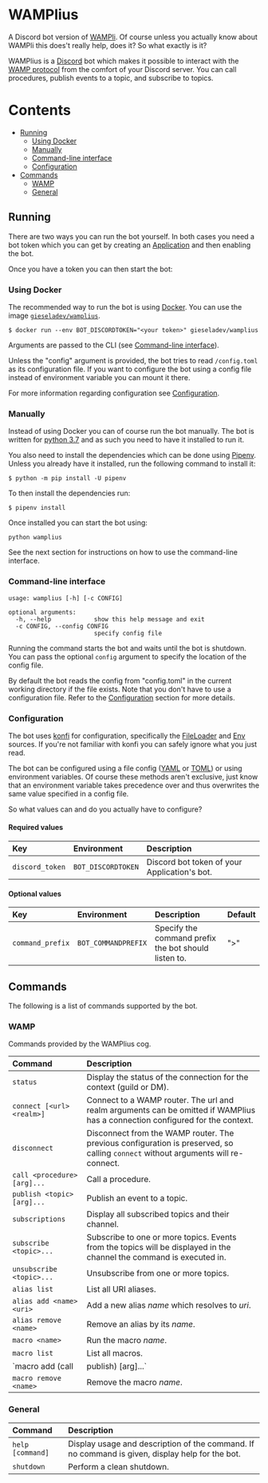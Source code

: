 # WAMPlius

A Discord bot version of [WAMPli](https://github.com/gieseladev/wampli).
Of course unless you actually know about WAMPli this does't really help,
does it? So what exactly is it?

WAMPlius is a [Discord](https://discordapp.com/) bot which makes it
possible to interact with the [WAMP protocol](https://wamp-proto.org/)
from the comfort of your Discord server. You can call procedures,
publish events to a topic, and subscribe to topics.

[TOC]: # "Contents"

# Contents
- [Running](#running)
    - [Using Docker](#using-docker)
    - [Manually](#manually)
    - [Command-line interface](#command-line-interface)
    - [Configuration](#configuration)
- [Commands](#commands)
    - [WAMP](#wamp)
    - [General](#general)




## Running

There are two ways you can run the bot yourself. In both cases you need
a bot token which you can get by creating an
[Application](https://discordapp.com/developers/applications/) and then
enabling the bot.

Once you have a token you can then start the bot:

### Using Docker

The recommended way to run the bot is using
[Docker](https://www.docker.com/). You can use the image
[`gieseladev/wamplius`](https://hub.docker.com/r/gieseladev/wamplius).

```console
$ docker run --env BOT_DISCORDTOKEN="<your token>" gieseladev/wamplius
```

Arguments are passed to the CLI (see
[Command-line interface](#command-line-interface)).

Unless the "config" argument is provided, the bot tries to read
`/config.toml` as its configuration file. If you want to configure the
bot using a config file instead of environment variable you can mount it
there.

For more information regarding configuration see
[Configuration](#configuration).


### Manually

Instead of using Docker you can of course run the bot manually. The bot
is written for [python 3.7](https://www.python.org/) and as such you
need to have it installed to run it.

You also need to install the dependencies which can be done using
[Pipenv](https://docs.pipenv.org/). Unless you already have it
installed, run the following command to install it:

```console
$ python -m pip install -U pipenv
```

To then install the dependencies run:

```console
$ pipenv install
```

Once installed you can start the bot using:

```console
python wamplius
```

See the next section for instructions on how to use the command-line
interface.


### Command-line interface

```console
usage: wamplius [-h] [-c CONFIG]

optional arguments:
  -h, --help            show this help message and exit
  -c CONFIG, --config CONFIG
                        specify config file
```

Running the command starts the bot and waits until the bot is shutdown.
You can pass the optional `config` argument to specify the location of
the config file.

By default the bot reads the config from "config.toml" in the current
working directory if the file exists. Note that you don't have to use a
configuration file. Refer to the [Configuration](#configuration) section
for more details.

### Configuration

The bot uses [konfi](https://github.com/gieseladev/konfi) for
configuration, specifically the
[FileLoader](https://konfi.giesela.dev/en/latest/api.html#konfi.FileLoader)
and [Env](https://konfi.giesela.dev/en/latest/api.html#konfi.Env)
sources. If you're not familiar with konfi you can safely ignore what
you just read.

The bot can be configured using a file config ([YAML](https://yaml.org/)
or [TOML](https://github.com/toml-lang/toml)) or using environment
variables. Of course these methods aren't exclusive, just know that an
environment variable takes precedence over and thus overwrites the same
value specified in a config file.

So what values can and do you actually have to configure?

#### Required values

| Key             | Environment        | Description                                  |
|:----------------|:-------------------|:---------------------------------------------|
| `discord_token` | `BOT_DISCORDTOKEN` | Discord bot token of your Application's bot. |

#### Optional values

| Key              | Environment         | Description                                          | Default |
|:-----------------|:--------------------|:-----------------------------------------------------|:--------|
| `command_prefix` | `BOT_COMMANDPREFIX` | Specify the command prefix the bot should listen to. | ">"     |


## Commands

The following is a list of commands supported by the bot.

### WAMP

Commands provided by the WAMPlius cog.

| Command                                          | Description                                                                                                                       |
|:-------------------------------------------------|:----------------------------------------------------------------------------------------------------------------------------------|
| `status`                                         | Display the status of the connection for the context (guild or DM).                                                               |
| `connect [<url> <realm>]`                        | Connect to a WAMP router. The url and realm arguments can be omitted if WAMPlius has a connection configured for the context.     |
| `disconnect`                                     | Disconnect from the WAMP router. The previous configuration is preserved, so calling `connect` without arguments will re-connect. |
| `call <procedure> [arg]...`                      | Call a procedure.                                                                                                                 |
| `publish <topic> [arg]...`                       | Publish an event to a topic.                                                                                                      |
| `subscriptions`                                  | Display all subscribed topics and their channel.                                                                                  |
| `subscribe <topic>...`                           | Subscribe to one or more topics. Events from the topics will be displayed in the channel the command is executed in.              |
| `unsubscribe <topic>...`                         | Unsubscribe from one or more topics.                                                                                              |
| `alias list`                                     | List all URI aliases.                                                                                                             |
| `alias add <name> <uri>`                         | Add a new alias *name* which resolves to *uri*.                                                                                   |
| `alias remove <name>`                            | Remove an alias by its *name*.                                                                                                    |
| `macro <name>`                                   | Run the macro *name*.                                                                                                             |
| `macro list`                                     | List all macros.                                                                                                                  |
| `macro add <name> (call|publish) <uri> [arg]...` | Add a new macro *name* which either calls or publishes the *uri* with the arguments.                                              |
| `macro remove <name>`                            | Remove the macro *name*.                                                                                                          |


### General

| Command          | Description                                                                                     |
|:-----------------|:------------------------------------------------------------------------------------------------|
| `help [command]` | Display usage and description of the command. If no command is given, display help for the bot. |
| `shutdown`       | Perform a clean shutdown.                                                                       |
